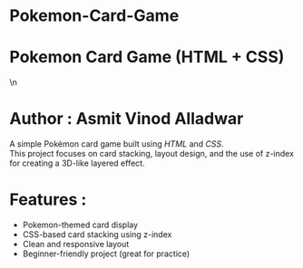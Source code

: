   # Pokemon-Card-Game

 # Pokemon Card Game (HTML + CSS)
 \n
 # Author : Asmit Vinod Alladwar

A simple Pokémon card game built using *HTML* and *CSS*.  
This project focuses on card stacking, layout design, and the use of z-index for creating a 3D-like layered effect.


# Features :
- Pokemon-themed card display
- CSS-based card stacking using z-index
- Clean and responsive layout
- Beginner-friendly project (great for practice)

